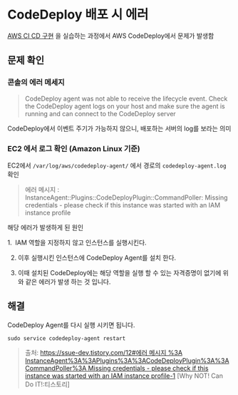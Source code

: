 # CodeDeploy 배포 시 에러

[AWS CI CD 구현](<AWS CI CD.md>) 을 실습하는 과정에서 
AWS CodeDeploy에서 문제가 발생함

## 문제 확인

### 콘솔의 에러 메세지
>CodeDeploy agent was not able to receive the lifecycle event. Check the CodeDeploy agent logs on your host and make sure the agent is running and can connect to the CodeDeploy server

CodeDeploy에서 이벤트 주기가 가능하지 않으니, 배포하는 서버의 log를 보라는 의미

### EC2 에서 로그 확인 (Amazon Linux 기준)
EC2에서 `/var/log/aws/codedeploy-agent/` 에서 경로의 `codedeploy-agent.log` 확인

>에러 메시지 : InstanceAgent::Plugins::CodeDeployPlugin::CommandPoller: Missing credentials - please check if this instance was started with an IAM instance profile

해당 에러가 발생하게 된 원인

1.  IAM 역할을 지정하지 않고 인스턴스를 실행시킨다.

2. 이후 실행시킨 인스턴스에 CodeDeploy Agent를 설치 한다.

3. 이때 설치된 CodeDeploy에는 해당 역할을 실행 할 수 있는 자격증명이 없기에 위와 같은 에러가 발생 하는 것 입니다.


## 해결

CodeDeploy Agent를 다시 실행 시키면 됩니다.

```routeros
sudo service codedeploy-agent restart
```



>출처: [https://ssue-dev.tistory.com/12#에러 메시지 %3A InstanceAgent%3A%3APlugins%3A%3ACodeDeployPlugin%3A%3ACommandPoller%3A Missing credentials - please check if this instance was started with an IAM instance profile-1](https://ssue-dev.tistory.com/12#%EC%97%90%EB%9F%AC%20%EB%A9%94%EC%8B%9C%EC%A7%80%20%3A%20InstanceAgent%3A%3APlugins%3A%3ACodeDeployPlugin%3A%3ACommandPoller%3A%20Missing%20credentials%20-%20please%20check%20if%20this%20instance%20was%20started%20with%20an%20IAM%20instance%20profile-1) [Why NOT! Can Do IT!:티스토리]